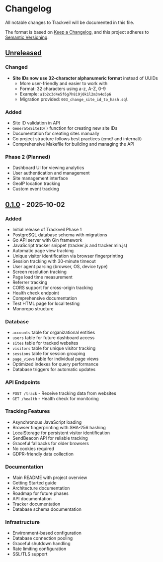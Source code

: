 # Changelog

All notable changes to Trackveil will be documented in this file.

The format is based on [Keep a Changelog](https://keepachangelog.com/en/1.0.0/),
and this project adheres to [Semantic Versioning](https://semver.org/spec/v2.0.0.html).

## [Unreleased]

### Changed
- **Site IDs now use 32-character alphanumeric format** instead of UUIDs
  - More user-friendly and easier to work with
  - Format: 32 characters using a-z, A-Z, 0-9
  - Example: `a1b2c3d4e5f6g7h8i9j0k1l2m3n4o5p6`
  - Migration provided: `003_change_site_id_to_hash.sql`

### Added
- Site ID validation in API
- `GenerateSiteID()` function for creating new site IDs
- Documentation for creating sites manually
- Go project structure follows best practices (cmd/ and internal/)
- Comprehensive Makefile for building and managing the API

### Phase 2 (Planned)
- Dashboard UI for viewing analytics
- User authentication and management
- Site management interface
- GeoIP location tracking
- Custom event tracking

## [0.1.0] - 2025-10-02

### Added
- Initial release of Trackveil Phase 1
- PostgreSQL database schema with migrations
- Go API server with Gin framework
- JavaScript tracker snippet (tracker.js and tracker.min.js)
- Automatic page view tracking
- Unique visitor identification via browser fingerprinting
- Session tracking with 30-minute timeout
- User agent parsing (browser, OS, device type)
- Screen resolution tracking
- Page load time measurement
- Referrer tracking
- CORS support for cross-origin tracking
- Health check endpoint
- Comprehensive documentation
- Test HTML page for local testing
- Monorepo structure

### Database
- `accounts` table for organizational entities
- `users` table for future dashboard access
- `sites` table for tracked websites
- `visitors` table for unique visitor tracking
- `sessions` table for session grouping
- `page_views` table for individual page views
- Optimized indexes for query performance
- Database triggers for automatic updates

### API Endpoints
- `POST /track` - Receive tracking data from websites
- `GET /health` - Health check for monitoring

### Tracking Features
- Asynchronous JavaScript loading
- Browser fingerprinting with SHA-256 hashing
- LocalStorage for persistent visitor identification
- SendBeacon API for reliable tracking
- Graceful fallbacks for older browsers
- No cookies required
- GDPR-friendly data collection

### Documentation
- Main README with project overview
- Getting Started guide
- Architecture documentation
- Roadmap for future phases
- API documentation
- Tracker documentation
- Database schema documentation

### Infrastructure
- Environment-based configuration
- Database connection pooling
- Graceful shutdown handling
- Rate limiting configuration
- SSL/TLS support

[Unreleased]: https://github.com/lgforsberg/trackveil/compare/v0.1.0...HEAD
[0.1.0]: https://github.com/lgforsberg/trackveil/releases/tag/v0.1.0

